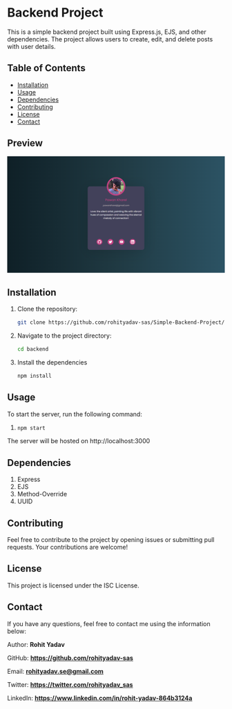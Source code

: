 # Backend Project

This is a simple backend project built using Express.js, EJS, and other dependencies. The project allows users to create, edit, and delete posts with user details.

## Table of Contents

- [Installation](#installation)
- [Usage](#usage)
- [Dependencies](#dependencies)
- [Contributing](#contributing)
- [License](#license)
- [Contact](#contact)

## Preview
![preview.png](./assets/preview.png)

## Installation

1. Clone the repository:
   ```bash
   git clone https://github.com/rohityadav-sas/Simple-Backend-Project/

3. Navigate to the project directory:
   ```bash
   cd backend
   
5. Install the dependencies
   ```bash
   npm install

## Usage
To start the server, run the following command:
1. ```bash
   npm start

The server will be hosted on http://localhost:3000

## Dependencies
1. Express
2. EJS
3. Method-Override
4. UUID

## Contributing
Feel free to contribute to the project by opening issues or submitting pull requests. Your contributions are welcome!

## License
This project is licensed under the ISC License.

## Contact
If you have any questions, feel free to contact me using the information below:

Author: **Rohit Yadav** 

GitHub: **https://github.com/rohityadav-sas** 

Email: **rohityadav.se@gmail.com** 

Twitter: **https://twitter.com/rohityadav_sas** 

LinkedIn: **https://www.linkedin.com/in/rohit-yadav-864b3124a**
